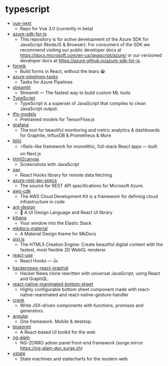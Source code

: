 # typescript
- [vue-next](https://github.com/vuejs/vue-next)
  - Repo for Vue 3.0 (currently in beta)
- [azure-sdk-for-js](https://github.com/Azure/azure-sdk-for-js)
  - This repository is for active development of the Azure SDK for JavaScript (NodeJS & Browser). For consumers of the SDK we recommend visiting our public developer docs at https://docs.microsoft.com/en-us/javascript/azure/ or our versioned developer docs at https://azure.github.io/azure-sdk-for-js.
- [formik](https://github.com/jaredpalmer/formik)
  - Build forms in React, without the tears 😭
- [azure-pipelines-tasks](https://github.com/microsoft/azure-pipelines-tasks)
  - Tasks for Azure Pipelines
- [streamlit](https://github.com/streamlit/streamlit)
  - Streamlit — The fastest way to build custom ML tools
- [TypeScript](https://github.com/microsoft/TypeScript)
  - TypeScript is a superset of JavaScript that compiles to clean JavaScript output.
- [tfjs-models](https://github.com/tensorflow/tfjs-models)
  - Pretrained models for TensorFlow.js
- [grafana](https://github.com/grafana/grafana)
  - The tool for beautiful monitoring and metric analytics & dashboards for Graphite, InfluxDB & Prometheus & More
- [blitz](https://github.com/blitz-js/blitz)
  - ⚡️Rails-like framework for monolithic, full-stack React apps — built on Next.js
- [html2canvas](https://github.com/niklasvh/html2canvas)
  - Screenshots with JavaScript
- [swr](https://github.com/zeit/swr)
  - React Hooks library for remote data fetching
- [azure-rest-api-specs](https://github.com/Azure/azure-rest-api-specs)
  - The source for REST API specifications for Microsoft Azure.
- [aws-cdk](https://github.com/aws/aws-cdk)
  - The AWS Cloud Development Kit is a framework for defining cloud infrastructure in code
- [ant-design](https://github.com/ant-design/ant-design)
  - 🌈 A UI Design Language and React UI library
- [kibana](https://github.com/elastic/kibana)
  - Your window into the Elastic Stack
- [mkdocs-material](https://github.com/squidfunk/mkdocs-material)
  - A Material Design theme for MkDocs
- [pixi.js](https://github.com/pixijs/pixi.js)
  - The HTML5 Creation Engine: Create beautiful digital content with the fastest, most flexible 2D WebGL renderer.
- [react-use](https://github.com/streamich/react-use)
  - React Hooks — 👍
- [hackernews-react-graphql](https://github.com/clintonwoo/hackernews-react-graphql)
  - Hacker News clone rewritten with universal JavaScript, using React and GraphQL.
- [react-native-reanimated-bottom-sheet](https://github.com/osdnk/react-native-reanimated-bottom-sheet)
  - Highly configurable bottom sheet component made with react-native-reanimated and react-native-gesture-handler
- [crank](https://github.com/bikeshaving/crank)
  - Write JSX-driven components with functions, promises and generators.
- [angular](https://github.com/angular/angular)
  - One framework. Mobile & desktop.
- [blueprint](https://github.com/palantir/blueprint)
  - A React-based UI toolkit for the web
- [ng-alain](https://github.com/ng-alain/ng-alain)
  - NG-ZORRO admin panel front-end framework (surge mirror https://ng-alain-doc.surge.sh)
- [xstate](https://github.com/davidkpiano/xstate)
  - State machines and statecharts for the modern web.

